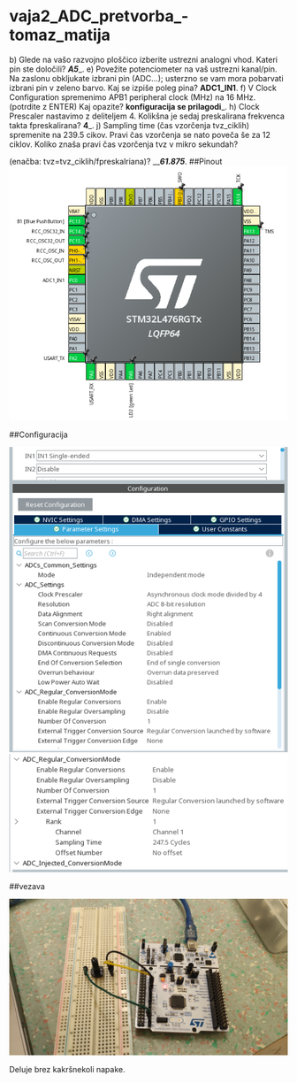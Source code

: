 # vaja2_ADC_pretvorba_-tomaz_matija

b) Glede na vašo razvojno ploščico izberite ustrezni analogni vhod. Kateri pin ste določili? ___A5____.
e) Povežite potenciometer na vaš ustrezni kanal/pin. Na zaslonu obkljukate izbrani pin (ADC…); usterzno se vam mora pobarvati izbrani pin v zeleno barvo. Kaj se izpiše poleg pina? __ADC1_IN1__.
f) V Clock Configuration spremenimo APB1 peripheral clock (MHz) na 16 MHz. (potrdite z ENTER) Kaj opazite? ________konfiguracija se prilagodi_________.
h) Clock Prescaler nastavimo z deliteljem 4. Kolikšna je sedaj preskalirana frekvenca takta fpreskalirana? ____4_____.
j) Sampling time (čas vzorčenja tvz_ciklih) spremenite na 239.5 cikov. Pravi čas vzorčenja se nato poveča še za 12 ciklov. Koliko znaša pravi čas vzorčenja tvz v mikro sekundah?

(enačba: tvz=tvz_ciklih/fpreskalriana)? _________61.875_______.
##Pinout
![pinout](https://github.com/TomiHawky/vaja2_ADC_pretvorba_-tomaz_matija/blob/main/pinout.png)

##Configuracija

![pinout](https://github.com/TomiHawky/vaja2_ADC_pretvorba_-tomaz_matija/blob/main/config1.png)
![pinout](https://github.com/TomiHawky/vaja2_ADC_pretvorba_-tomaz_matija/blob/main/config2.png)


##vezava

![pinout](https://github.com/TomiHawky/vaja2_ADC_pretvorba_-tomaz_matija/blob/main/IMG_20221206_085404.jpg)

Deluje brez kakršnekoli napake.
